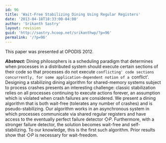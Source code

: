 ```yaml
---
id: 96
title: 'Wait-Free Stabilizing Dining Using Regular Registers'
date: '2013-04-18T18:33:00-04:00'
author: 'Srikanth Sastry'
layout: revision
guid: 'http://sastry.hcoop.net/srikanthwp/?p=96'
permalink: '/?p=96'
---
```


This paper was presented at OPODIS 2012.

<em><strong>Abstract:</strong></em> Dining philosophers is a scheduling paradigm that determines when processes in a distributed system should execute certain sections of their code so that processes do not execute `conflicting' code sections concurrently, for some application-dependent notion of a `conflict'. Designing a stabilizing dining algorithm for shared-memory systems subject to process crashes presents an interesting challenge: classic stabilization relies on all processes continuing to execute actions forever, an assumption which is violated when crash failures are considered. We present a dining algorithm that is both wait-free (tolerates any number of crashes) and is pseudo-stabilizing. Our algorithm works in an asynchronous system in which processes communicate via shared regular registers and have access to the eventually perfect failure detector $\Diamond P$. Furthermore, with a stronger failure detector, the solution becomes wait-free and self-stabilizing. To our knowledge, this is the first such algorithm. Prior results show that $\Diamond P$ is necessary for wait-freedom.